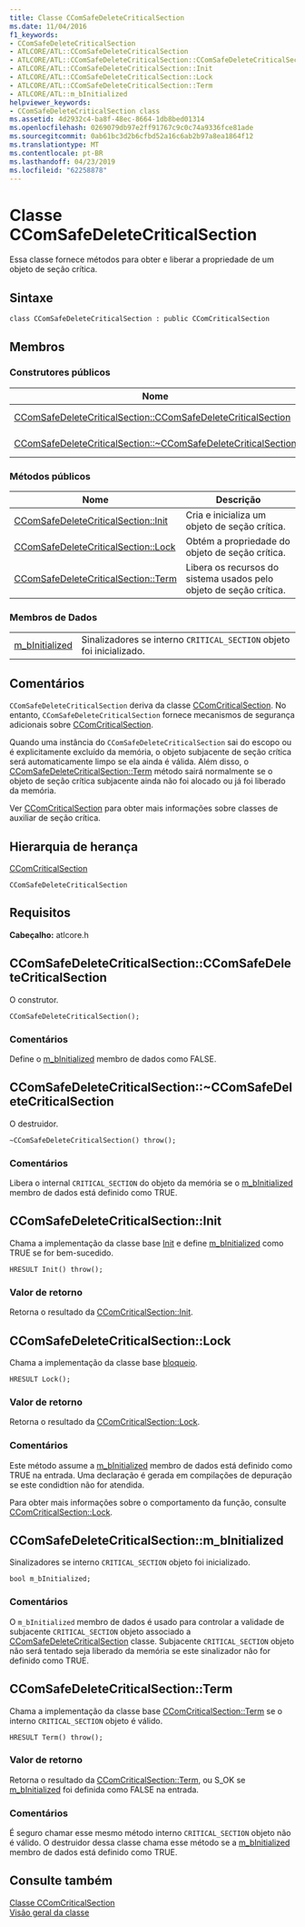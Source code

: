 ```yaml
---
title: Classe CComSafeDeleteCriticalSection
ms.date: 11/04/2016
f1_keywords:
- CComSafeDeleteCriticalSection
- ATLCORE/ATL::CComSafeDeleteCriticalSection
- ATLCORE/ATL::CComSafeDeleteCriticalSection::CComSafeDeleteCriticalSection
- ATLCORE/ATL::CComSafeDeleteCriticalSection::Init
- ATLCORE/ATL::CComSafeDeleteCriticalSection::Lock
- ATLCORE/ATL::CComSafeDeleteCriticalSection::Term
- ATLCORE/ATL::m_bInitialized
helpviewer_keywords:
- CComSafeDeleteCriticalSection class
ms.assetid: 4d2932c4-ba8f-48ec-8664-1db8bed01314
ms.openlocfilehash: 0269079db97e2ff91767c9c0c74a9336fce81ade
ms.sourcegitcommit: 0ab61bc3d2b6cfbd52a16c6ab2b97a8ea1864f12
ms.translationtype: MT
ms.contentlocale: pt-BR
ms.lasthandoff: 04/23/2019
ms.locfileid: "62258878"
---
```

# <a name="ccomsafedeletecriticalsection-class"></a>Classe CComSafeDeleteCriticalSection

Essa classe fornece métodos para obter e liberar a propriedade de um objeto de seção crítica.

## <a name="syntax"></a>Sintaxe

```
class CComSafeDeleteCriticalSection : public CComCriticalSection
```

## <a name="members"></a>Membros

### <a name="public-constructors"></a>Construtores públicos

|Nome|Descrição|
|----------|-----------------|
|[CComSafeDeleteCriticalSection::CComSafeDeleteCriticalSection](#ccomsafedeletecriticalsection)|O construtor.|
|[CComSafeDeleteCriticalSection::~CComSafeDeleteCriticalSection](#dtor)|O destruidor.|

### <a name="public-methods"></a>Métodos públicos

|Nome|Descrição|
|----------|-----------------|
|[CComSafeDeleteCriticalSection::Init](#init)|Cria e inicializa um objeto de seção crítica.|
|[CComSafeDeleteCriticalSection::Lock](#lock)|Obtém a propriedade do objeto de seção crítica.|
|[CComSafeDeleteCriticalSection::Term](#term)|Libera os recursos do sistema usados pelo objeto de seção crítica.|

### <a name="data-members"></a>Membros de Dados

|||
|-|-|
|[m_bInitialized](#m_binitialized)|Sinalizadores se interno `CRITICAL_SECTION` objeto foi inicializado.|

## <a name="remarks"></a>Comentários

`CComSafeDeleteCriticalSection` deriva da classe [CComCriticalSection](../../atl/reference/ccomcriticalsection-class.md). No entanto, `CComSafeDeleteCriticalSection` fornece mecanismos de segurança adicionais sobre [CComCriticalSection](../../atl/reference/ccomcriticalsection-class.md).

Quando uma instância do `CComSafeDeleteCriticalSection` sai do escopo ou é explicitamente excluído da memória, o objeto subjacente de seção crítica será automaticamente limpo se ela ainda é válida. Além disso, o [CComSafeDeleteCriticalSection::Term](#term) método sairá normalmente se o objeto de seção crítica subjacente ainda não foi alocado ou já foi liberado da memória.

Ver [CComCriticalSection](../../atl/reference/ccomcriticalsection-class.md) para obter mais informações sobre classes de auxiliar de seção crítica.

## <a name="inheritance-hierarchy"></a>Hierarquia de herança

[CComCriticalSection](../../atl/reference/ccomcriticalsection-class.md)

`CComSafeDeleteCriticalSection`

## <a name="requirements"></a>Requisitos

**Cabeçalho:** atlcore.h

##  <a name="ccomsafedeletecriticalsection"></a>  CComSafeDeleteCriticalSection::CComSafeDeleteCriticalSection

O construtor.

```
CComSafeDeleteCriticalSection();
```

### <a name="remarks"></a>Comentários

Define o [m_bInitialized](#m_binitialized) membro de dados como FALSE.

##  <a name="dtor"></a>  CComSafeDeleteCriticalSection::~CComSafeDeleteCriticalSection

O destruidor.

```
~CComSafeDeleteCriticalSection() throw();
```

### <a name="remarks"></a>Comentários

Libera o internal `CRITICAL_SECTION` do objeto da memória se o [m_bInitialized](#m_binitialized) membro de dados está definido como TRUE.

##  <a name="init"></a>  CComSafeDeleteCriticalSection::Init

Chama a implementação da classe base [Init](/visualstudio/debugger/init) e define [m_bInitialized](#m_binitialized) como TRUE se for bem-sucedido.

```
HRESULT Init() throw();
```

### <a name="return-value"></a>Valor de retorno

Retorna o resultado da [CComCriticalSection::Init](../../atl/reference/ccomcriticalsection-class.md#init).

##  <a name="lock"></a>  CComSafeDeleteCriticalSection::Lock

Chama a implementação da classe base [bloqueio](ccomcriticalsection-class.md#lock).

```
HRESULT Lock();
```

### <a name="return-value"></a>Valor de retorno

Retorna o resultado da [CComCriticalSection::Lock](../../atl/reference/ccomcriticalsection-class.md#lock).

### <a name="remarks"></a>Comentários

Este método assume a [m_bInitialized](#m_binitialized) membro de dados está definido como TRUE na entrada. Uma declaração é gerada em compilações de depuração se este condidtion não for atendida.

Para obter mais informações sobre o comportamento da função, consulte [CComCriticalSection::Lock](../../atl/reference/ccomcriticalsection-class.md#lock).

##  <a name="m_binitialized"></a>  CComSafeDeleteCriticalSection::m_bInitialized

Sinalizadores se interno `CRITICAL_SECTION` objeto foi inicializado.

```
bool m_bInitialized;
```

### <a name="remarks"></a>Comentários

O `m_bInitialized` membro de dados é usado para controlar a validade de subjacente `CRITICAL_SECTION` objeto associado a [CComSafeDeleteCriticalSection](../../atl/reference/ccomsafedeletecriticalsection-class.md) classe. Subjacente `CRITICAL_SECTION` objeto não será tentado seja liberado da memória se este sinalizador não for definido como TRUE.

##  <a name="term"></a>  CComSafeDeleteCriticalSection::Term

Chama a implementação da classe base [CComCriticalSection::Term](../../atl/reference/ccomcriticalsection-class.md#term) se o interno `CRITICAL_SECTION` objeto é válido.

```
HRESULT Term() throw();
```

### <a name="return-value"></a>Valor de retorno

Retorna o resultado da [CComCriticalSection::Term](../../atl/reference/ccomcriticalsection-class.md#term), ou S_OK se [m_bInitialized](#m_binitialized) foi definida como FALSE na entrada.

### <a name="remarks"></a>Comentários

É seguro chamar esse mesmo método interno `CRITICAL_SECTION` objeto não é válido. O destruidor dessa classe chama esse método se a [m_bInitialized](#m_binitialized) membro de dados está definido como TRUE.

## <a name="see-also"></a>Consulte também

[Classe CComCriticalSection](../../atl/reference/ccomcriticalsection-class.md)<br/>
[Visão geral da classe](../../atl/atl-class-overview.md)
